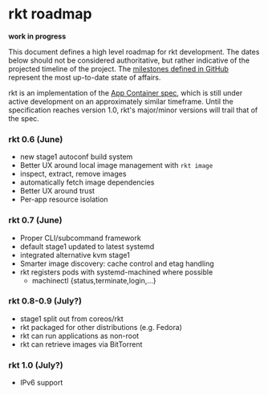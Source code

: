 # rkt roadmap

**work in progress**

This document defines a high level roadmap for rkt development.
The dates below should not be considered authoritative, but rather indicative of the projected timeline of the project.
The [milestones defined in GitHub](https://github.com/coreos/rkt/milestones) represent the most up-to-date state of affairs.

rkt is an implementation of the [App Container spec](https://github.com/appc/spec), which is still under active development on an approximately similar timeframe.
Until the specification reaches version 1.0, rkt's major/minor versions will trail that of the spec.

### rkt 0.6 (June)
- new stage1 autoconf build system
- Better UX around local image management with `rkt image`
 - inspect, extract, remove images
 - automatically fetch image dependencies
- Better UX around trust
- Per-app resource isolation

### rkt 0.7 (June)
- Proper CLI/subcommand framework
- default stage1 updated to latest systemd
- integrated alternative kvm stage1
- Smarter image discovery: cache control and etag handling 
- rkt registers pods with systemd-machined where possible
  - machinectl {status,terminate,login,...}

### rkt 0.8-0.9 (July?)
- stage1 split out from coreos/rkt
- rkt packaged for other distributions (e.g. Fedora)
- rkt can run applications as non-root
- rkt can retrieve images via BitTorrent

### rkt 1.0 (July?)
- IPv6 support
